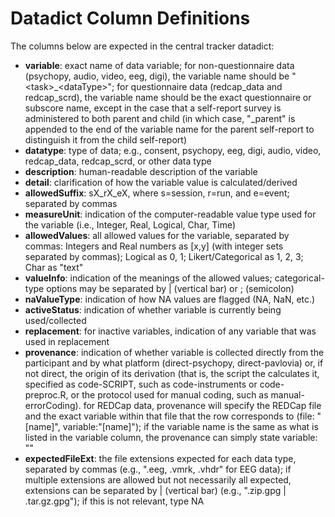 # Datadict Column Definitions

The columns below are expected in the central tracker datadict:

* **variable**: exact name of data variable; for non-questionnaire data (psychopy, audio, video, eeg, digi), the variable name should be "\<task\>_\<dataType\>"; for questionnaire data (redcap_data and redcap_scrd), the variable name should be the exact questionnaire or subscore name, except in the case that a self-report survey is administered to both parent and child (in which case, "_parent" is appended to the end of the variable name for the parent self-report to distinguish it from the child self-report)
* **datatype**: type of data; e.g., consent, psychopy, eeg, digi, audio, video, redcap_data, redcap_scrd, or other data type
* **description**: human-readable description of the variable
* **detail**: clarification of how the variable value is calculated/derived
* **allowedSuffix**: sX_rX_eX, where s=session, r=run, and e=event; separated by commas
* **measureUnit**: indication of the computer-readable value type used for the variable (i.e., Integer, Real, Logical, Char, Time)
* **allowedValues**: all allowed values for the variable, separated by commas: Integers and Real numbers as [x,y] (with integer sets separated by commas); Logical as 0, 1; Likert/Categorical as 1, 2, 3; Char as "text"
* **valueInfo**: indication of the meanings of the allowed values; categorical-type options may be separated by \| (vertical bar) or ; (semicolon)
* **naValueType**: indication of how NA values are flagged (NA, NaN, etc.)
* **activeStatus**: indication of whether variable is currently being used/collected
* **replacement**: for inactive variables, indication of any variable that was used in replacement
* **provenance**: indication of whether variable is collected directly from the participant and by what platform (direct-psychopy, direct-pavlovia) or, if not direct, the origin of its derivation (that is, the script the calculates it, specified as code-SCRIPT, such as code-instruments or code-preproc.R, or the protocol used for manual coding, such as manual-errorCoding). for REDCap data, provenance will specify the REDCap file and the exact variable within that file that the row corresponds to (file: "[name]", variable:"[name]"); if the variable name is the same as what is listed in the variable column, the provenance can simply state variable: ""
* **expectedFileExt**: the file extensions expected for each data type, separated by commas (e.g., ".eeg, .vmrk, .vhdr" for EEG data); if multiple extensions are allowed but not necessarily all expected, extensions can be separated by \| (vertical bar) (e.g., ".zip.gpg \| .tar.gz.gpg"); if this is not relevant, type NA
